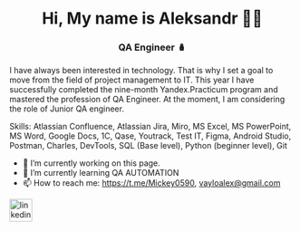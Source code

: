 <h1 align="center">Hi, My name is Aleksandr 👋🏼 </h1>
<h3 align="center">QA Engineer 🪆 </h3>
 I have always been interested in technology. That is why I set a goal to move from the field of project management to IT. This year I have successfully completed the nine-month Yandex.Practicum program and mastered the profession of QA Engineer.  At the moment, I am considering the role of Junior QA engineer.

Skills: Atlassian Confluence, Atlassian Jira, Miro, MS Excel, MS PowerPoint, MS Word, Google Docs, 1C, Qase, Youtrack, Test IT, Figma, Android Studio, Postman, Charles, DevTools, SQL (Base level), Python (beginner level), Git

- 🔭 I’m currently working on this page. 
- 🌱 I’m currently learning QA AUTOMATION 
- 📫 How to reach me: https://t.me/Mickey0590, vayloalex@gmail.com 


[<img src='https://cdn.jsdelivr.net/npm/simple-icons@3.0.1/icons/linkedin.svg' alt='linkedin' height='40'>](https://www.linkedin.com/in/https://www.linkedin.com/in/aleksandr-vailo-12bb12349//)  

